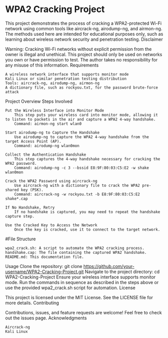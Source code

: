 # WPA2 Cracking Project

This project demonstrates the process of cracking a WPA2-protected Wi-Fi network using common tools like aircrack-ng, airodump-ng, and airmon-ng. The methods used here are intended for educational purposes only, such as learning about wireless network security and penetration testing.
Disclaimer

Warning: Cracking Wi-Fi networks without explicit permission from the owner is illegal and unethical. This project should only be used on networks you own or have permission to test. The author takes no responsibility for any misuse of this information.
Requirements

    A wireless network interface that supports monitor mode
    Kali Linux or similar penetration testing distribution
    Tools: aircrack-ng, airodump-ng, airmon-ng
    A dictionary file, such as rockyou.txt, for the password brute-force attack

Project Overview
Steps Involved

    Put the Wireless Interface into Monitor Mode
        This step puts your wireless card into monitor mode, allowing it to listen to packets in the air and capture a WPA2 4-way handshake.
        Command: airmon-ng start wlan0

    Start airodump-ng to Capture the Handshake
        Use airodump-ng to capture the WPA2 4-way handshake from the target Access Point (AP).
        Command: airodump-ng wlan0mon

    Collect the Authentication Handshake
        This step captures the 4-way handshake necessary for cracking the WPA2 password.
        Command: airodump-ng -c 3 --bssid E8:9F:80:03:C5:E2 -w shake wlan0mon

    Crack the WPA2 Password using aircrack-ng
        Use aircrack-ng with a dictionary file to crack the WPA2 pre-shared key (PSK).
        Command: aircrack-ng -w rockyou.txt -b E8:9F:80:03:C5:E2 shake*.cap

    If No Handshake, Retry
        If no handshake is captured, you may need to repeat the handshake capture step.

    Use the Cracked Key to Access the Network
        Once the key is cracked, use it to connect to the target network.

#File Structure

    wpa2_crack.sh: A script to automate the WPA2 cracking process.
    handshake.cap: The file containing the captured WPA2 handshake.
    README.md: This documentation file.
Usage
Clone the repository:
  git clone https://github.com/your-username/WPA2-Cracking-Project.git
Navigate to the project directory:
  cd WPA2-Cracking-Project
Ensure your wireless interface supports monitor mode.
Run the commands in sequence as described in the steps above or use the provided wpa2_crack.sh script for automation.
License

This project is licensed under the MIT License. See the LICENSE file for more details.
Contributing

Contributions, issues, and feature requests are welcome! Feel free to check out the issues page.
Acknowledgments

    Aircrack-ng
    Kali Linux
